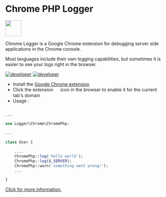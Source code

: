 Chrome PHP Logger
=======================================

<img style="width: 50px; vertical-align:middle;" src="https://lh3.googleusercontent.com/10bKCQrDOnfMZ9JmEwDObN02eeQWZuCHwhmlAUtKKDwzA6vQxlOptoGoUroXzU9giN8q7eUKqehjTfJCM4hnoCCijg=w128-h128-e365-rj-sc0x00ffffff" /> 

Chrome Logger is a Google Chrome extension for debugging server side applications in the Chrome console.

Most languages include their own logging capabilities, but sometimes it is easier to see your logs right in the browser.

[![developer](https://img.shields.io/badge/developer-craigiam-blue.svg)](https://craig.is/) [![developer](https://img.shields.io/badge/developer-fadilxcoder-green.svg)](https://dev.to/fadilxcoder/)

- Install the [Google Chrome extension](https://chrome.google.com/webstore/detail/chrome-logger/noaneddfkdjfnfdakjjmocngnfkfehhd?hl=en)
- Click the extension <img style="width: 15px; vertical-align:middle;" src="https://lh3.googleusercontent.com/10bKCQrDOnfMZ9JmEwDObN02eeQWZuCHwhmlAUtKKDwzA6vQxlOptoGoUroXzU9giN8q7eUKqehjTfJCM4hnoCCijg=w128-h128-e365-rj-sc0x00ffffff" />  icon in the browser to enable it for the current tab's domain
- Usage :
```php

...

use Logger\Chrome\ChromePhp;

...

class User {

    ....
    ChromePhp::log('hello world');
    ChromePhp::log($_SERVER);
    ChromePhp::warn('something went wrong!');
    ...

}

```

[Click for more information.](https://craig.is/writing/chrome-logger)

